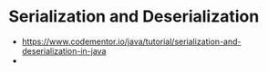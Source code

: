 # Serialization and Deserialization

- https://www.codementor.io/java/tutorial/serialization-and-deserialization-in-java
- 